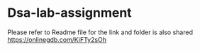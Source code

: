 # Dsa-lab-assignment
Please refer to Readme file for the link and folder is also shared
https://onlinegdb.com/KiFTy2sOh

